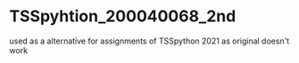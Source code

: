 # TSSpyhtion_200040068_2nd
used as a alternative for assignments of TSSpython 2021 as original doesn't work
